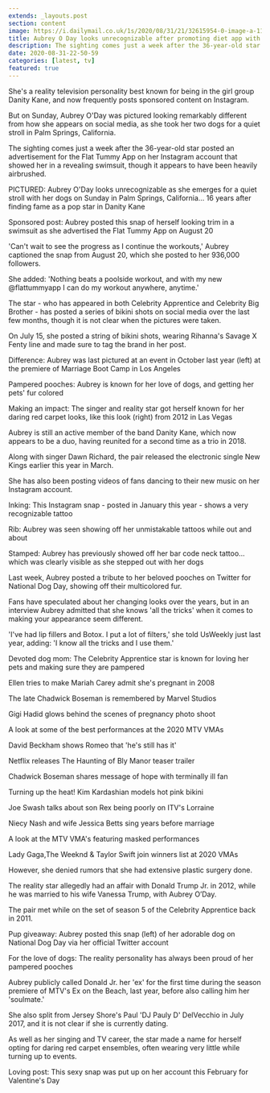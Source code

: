 ```yaml
---
extends: _layouts.post
section: content
image: https://i.dailymail.co.uk/1s/2020/08/31/21/32615954-0-image-a-114_1598906802263.jpg 
title: Aubrey O Day looks unrecognizable after promoting diet app with filtered snap on Instagram 
description: The sighting comes just a week after the 36-year-old star posted an ad for the Flat Tummy App on her Instagram account 
date: 2020-08-31-22-50-59 
categories: [latest, tv] 
featured: true 
--- 
```

She's a reality television personality best known for being in the girl group Danity Kane, and now frequently posts sponsored content on Instagram. 

But on Sunday, Aubrey O'Day was pictured looking remarkably different from how she appears on social media, as she took her two dogs for a quiet stroll in Palm Springs, California. 

The sighting comes just a week after the 36-year-old star posted an advertisement for the Flat Tummy App on her Instagram account that showed her in a revealing swimsuit, though it appears to have been heavily airbrushed.  

PICTURED: Aubrey O'Day looks unrecognizable as she emerges for a quiet stroll with her dogs on Sunday in Palm Springs, California… 16 years after finding fame as a pop star in Danity Kane

Sponsored post: Aubrey posted this snap of herself looking trim in a swimsuit as she advertised the Flat Tummy App on August 20

'Can't wait to see the progress as I continue the workouts,' Aubrey captioned the snap from August 20, which she posted to her 936,000 followers. 

She added: 'Nothing beats a poolside workout, and with my new @flattummyapp I can do my workout anywhere, anytime.' 

The star - who has appeared in both Celebrity Apprentice and Celebrity Big Brother - has posted a series of bikini shots on social media over the last few months, though it is not clear when the pictures were taken. 

On July 15, she posted a string of bikini shots, wearing Rihanna's Savage X Fenty line and made sure to tag the brand in her post. 

Difference: Aubrey was last pictured at an event in October last year (left) at the premiere of Marriage Boot Camp in Los Angeles

Pampered pooches: Aubrey is known for her love of dogs, and getting her pets' fur colored

Making an impact: The singer and reality star got herself known for her daring red carpet looks, like this look (right) from 2012 in Las Vegas 

Aubrey is still an active member of the band Danity Kane, which now appears to be a duo, having reunited for a second time as a trio in 2018. 

Along with singer Dawn Richard, the pair released the electronic single New Kings earlier this year in March. 

She has also been posting videos of fans dancing to their new music on her Instagram account. 

Inking: This Instagram snap - posted in January this year - shows a very recognizable tattoo 

Rib: Aubrey was seen showing off her unmistakable tattoos while out and about

Stamped: Aubrey has previously showed off her bar code neck tattoo... which was clearly visible as she stepped out with her dogs

Last week, Aubrey posted a tribute to her beloved pooches on Twitter for National Dog Day, showing off their multicolored fur. 

Fans have speculated about her changing looks over the years, but in an interview Aubrey admitted that she knows 'all the tricks' when it comes to making your appearance seem different. 

'I've had lip fillers and Botox. I put a lot of filters,' she told UsWeekly just last year, adding: 'I know all the tricks and I use them.' 

Devoted dog mom: The Celebrity Apprentice star is known for loving her pets and making sure they are pampered

Ellen tries to make Mariah Carey admit she's pregnant in 2008

The late Chadwick Boseman is remembered by Marvel Studios

Gigi Hadid glows behind the scenes of pregnancy photo shoot

A look at some of the best performances at the 2020 MTV VMAs

David Beckham shows Romeo that 'he's still has it'

Netflix releases The Haunting of Bly Manor teaser trailer

Chadwick Boseman shares message of hope with terminally ill fan

Turning up the heat! Kim Kardashian models hot pink bikini

Joe Swash talks about son Rex being poorly on ITV's Lorraine

Niecy Nash and wife Jessica Betts sing years before marriage

A look at the MTV VMA's featuring masked performances

Lady Gaga,The Weeknd & Taylor Swift join winners list at 2020 VMAs

However, she denied rumors that she had extensive plastic surgery done.  

The reality star allegedly had an affair with Donald Trump Jr. in 2012, while he was married to his wife Vanessa Trump, with Aubrey O’Day.

The pair met while on the set of season 5 of the Celebrity Apprentice back in 2011.

Pup giveaway: Aubrey posted this snap (left) of her adorable dog on National Dog Day via her official Twitter account

For the love of dogs: The reality personality has always been proud of her pampered pooches

Aubrey publicly called Donald Jr. her 'ex' for the first time during the season premiere of MTV's Ex on the Beach, last year, before also calling him her 'soulmate.' 

She also split from Jersey Shore's Paul 'DJ Pauly D' DelVecchio in July 2017, and it is not clear if she is currently dating.  

As well as her singing and TV career, the star made a name for herself opting for daring red carpet ensembles, often wearing very little while turning up to events.  

Loving post: This sexy snap was put up on her account this February for Valentine's Day


